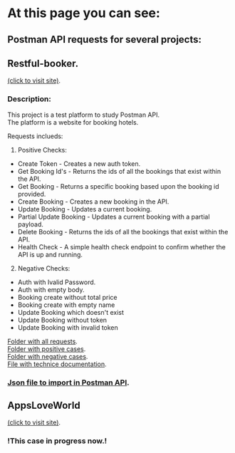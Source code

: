 # At this page you can see:
## Postman API requests for several projects:
## Restful-booker. <br>
[(click to visit site)](https://restful-booker.herokuapp.com/apidoc/index.html).

### Description:

This project is a test platform to study Postman API.<br>
The platform is a website for booking hotels.

Requests inclueds:
 1. Positive Checks:
* Create Token - Creates a new auth token.
* Get Booking Id's - Returns the ids of all the bookings that exist within the API.
* Get Booking - Returns a specific booking based upon the booking id provided.
* Create Booking - Creates a new booking in the API.
* Update Booking - Updates a current booking.
* Partial Update Booking - Updates a current booking with a partial payload.
* Delete Booking - Returns the ids of all the bookings that exist within the API.
* Health Check - A simple health check endpoint to confirm whether the API is up and running.

2. Negative Checks:
* Auth with Ivalid Password.
* Auth with empty body.
* Booking create without total price
* Booking create with empty name
* Update Booking which doesn't exist
* Update Booking without token
* Update Booking with invalid token



[Folder with all requests](https://github.com/dkob1996/Postman-Collections/tree/main/Restful-booker).<br>
[Folder with positive cases](https://github.com/dkob1996/Postman-Collections/tree/main/Restful-booker/Positive).<br>
[Folder with negative cases](https://github.com/dkob1996/Postman-Collections/tree/main/Restful-booker/Negative).<br>
[File with technice documentation](https://github.com/dkob1996/Postman-Collections/blob/main/Restful-booker/technice-documentation.md).<br>

### [Json file to import in Postman API](https://github.com/dkob1996/Postman-Collections/blob/main/Restful-booker/Restful-Booker%20Test1.postman_collection.json).

## AppsLoveWorld<br>
[(click to visit site)](https://www.appsloveworld.com/sample-rest-api-url-for-testing-with-authentication).

### !This case in progress now.!